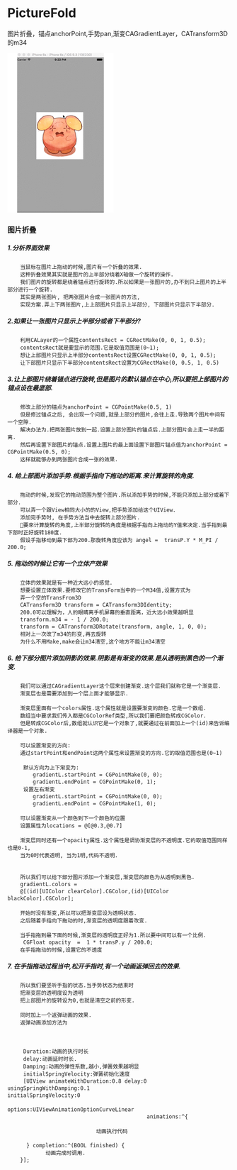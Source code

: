 # PictureFold
图片折叠，锚点anchorPoint,手势pan,渐变CAGradientLayer，CATransform3D的m34

![image](https://github.com/LiDami/PictureFold/blob/master/pictureFlod.gif)


### 图片折叠
	
##### 1.分析界面效果
		当鼠标在图片上拖动的时候,图片有一个折叠的效果.
		这种折叠效果其实就是图片的上半部分绕着X轴做一个旋转的操作.
		我们图片的旋转都是绕着锚点进行旋转的.所以如果是一张图片的,办不到只上图片的上半部分进行一个旋转.
		其实是两张图片, 把两张图片合成一张图片的方法, 
		实现方案.弄上下两张图片,上上部图片只显示上半部分, 下部图片只显示下半部分.
		
##### 	 2.如果让一张图片只显示上半部分或者下半部分?
		利用CALayer的一个属性contentsRect = CGRectMake(0, 0, 1, 0.5);
		contentsRect就是要显示的范围.它是取值范围是(0~1);
		想让上部图片只显示上半部分contentsRect设置CGRectMake(0, 0, 1, 0.5); 
		让下部图片只显示下半部分contentsRect设置为CGRectMake(0, 0.5, 1, 0.5)
		
##### 	 3.让上部图片绕着锚点进行旋转,但是图片的默认锚点在中心,所以要把上部图片的锚点设在最底部.
	 	修改上部分的锚点为anchorPoint = CGPointMake(0.5, 1)
	 	但是修过锚点之后, 会出现一个问题,就是上部分的图片,会往上走.导致两个图片中间有一个空隙.
	 	解决办法为.把两张图片放到一起.设置上部分图片的锚点后.上部分图片会上走一半的距离.
	 	然后再设置下部图片的锚点.设置上图片的最上面设置下部图片锚点值为anchorPoint = CGPointMake(0.5, 0);
		这样就能够办到两张图片合成一张的效果.
		
##### 	 4. 给上部图片添加手势.根据手指向下拖动的距离.来计算旋转的角度.
	 	拖动的时候,发现它的拖动范围为整个图片.所以添加手势的时候,不能只添加上部分或着下部分.
	 	可以弄一个跟View相同大小的的View,把手势添加给这个UIView.
	 	添加完手势时, 在手势方法当中去旋转上部分图片.
	 	要來计算旋转的角度,上半部分旋转的角度是根据手指向上拖动的Y值来决定.当手指到最下部时正好旋转180度.
	 	假设手指移动到最下部为200.那旋转角度应该为 angel =  transP.Y * M_PI / 200.0;
	 	
	 	
##### 	5. 拖动的时候让它有一个立体产效果
		立体的效果就是有一种近大远小的感觉.	
		想要设置立体效果.要修改它的TransForm当中的一个M34值,设置方式为
		弄一个空的TransFrom3D
		CATransform3D transform = CATransform3DIdentity; 
		200.0可以理解为，人的眼睛离手机屏幕的垂直距离，近大远小效果越明显
		transform.m34 = - 1 / 200.0;	
	 	transform = CATransform3DRotate(transform, angle, 1, 0, 0);
	 	相对上一次改了m34的形变,再去旋转
	 	为什么不用Make,make会让m34清空,这个地方不能让m34清空
	 	
##### 	6. 给下部分图片添加阴影的效果.阴影是有渐变的效果.是从透明到黑色的一个渐变.
		我们可以通过CAGradientLayer这个层来创建渐变.这个层我们就称它是一个渐变层.
		渐变层也是需要添加到一个层上面才能够显示.
		
		渐变层里面有一个colors属性.这个属性就是设置要渐变的颜色.它是一个数组.
		数组当中要求我们传入都是CGColorRef类型,所以我们要把颜色转成CGColor.
		但是转成CGColor后,数组就认识它是一个对象了,就要通过在前面加上一个(id)来告诉编译器是一个对象.
		
		可以设置渐变的方向:
		通过startPoint和endPoint这两个属性来设置渐变的方向.它的取值范围也是(0~1)
		
		 默认方向为上下渐变为:
         	gradientL.startPoint = CGPointMake(0, 0);
         	gradientL.endPoint = CGPointMake(0, 1);
         设置左右渐变
          	gradientL.startPoint = CGPointMake(0, 0);
          	gradientL.endPoint = CGPointMake(1, 0);
		
	 	可以设置渐变从一个颜色到下一个颜色的位置
	 	设置属性为locations = @[@0.3,@0.7]
	 	
	 	渐变层同时还有一个opacity属性.这个属性是调协渐变层的不透明度.它的取值范围同样也是0-1,
	 	当为0时代表透明, 当为1明,代码不透明.
	 	
	 	
	 	所以我们可以给下部分图片添加一个渐变层,渐变层的颜色为从透明到黑色.
	 	gradientL.colors = 
	 	@[(id)[UIColor clearColor].CGColor,(id)[UIColor blackColor].CGColor];
	 	
	 	开始时没有渐变,所以可以把渐变层设为透明状态.
	 	之后随着手指向下拖动的时,渐变层的透明度跟着改变.
	 	
	 	当手指拖到最下面的时候,渐变层的透明度正好为1.所以要中间可以有一个比例.
	 	 CGFloat opacity  =  1 * transP.y / 200.0;
	 	在手指拖动的时候,设置它的不透度
	 	
	 	
##### 	7. 在手指拖动过程当中,松开手指时,有一个动画返弹回去的效果.
		所以我们要坚听手指的状态.当手势状态为结束时
		把渐变层的透明度设为透明
		把上部图片的旋转设为0,也就是清空之前的形变.
		
		同时加上一个返弹动画的效果.
		返弹动画添加方法为
		
			
			
		 Duration:动画的执行时长
		 delay:动画延时时长.
		 Damping:动画的弹性系数,越小,弹簧效果越明显
		 initialSpringVelocity:弹簧初始化速度
		 [UIView animateWithDuration:0.8 delay:0 usingSpringWithDamping:0.1        												   initialSpringVelocity:0 
		 										options:UIViewAnimationOptionCurveLinear 
		 										animations:^{
        
        						动画执行代码    
        
      	  } completion:^(BOOL finished) {
            	动画完成时调用.
        }];
		
		
		
